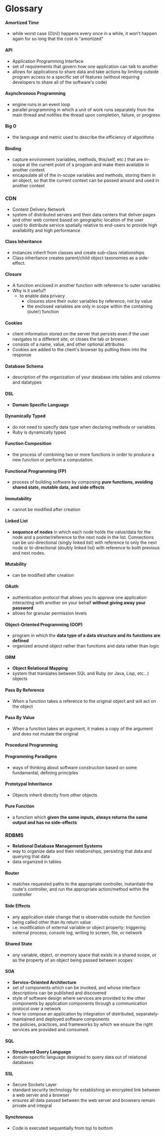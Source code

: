 # Glossary

#### Amortized Time
* while worst case (O(n)) happens every once in a while, it won't happen again for so long that the cost is "amortized"

#### API
* Application Programming Interface
* set of requirements that govern how one application can talk to another
* allows for applications to share data and take actions by limiting outside program access to a specific set of features (without requiring developers to share all of the software's code)

#### Asynchronous Programming
* engine runs in an event loop
* parallel programming in which a unit of work runs separately from the main thread and notifies the thread upon completion, failure, or progress

#### Big O
* the language and metric used to describe the efficiency of algorithms

#### Binding
* capture environment (variables, methods, this/self, etc.) that are in-scope at the current point of a program and make them available in another context
* encapsulate all of the in-scope variables and methods, storing them in an object, so that the current context can be passed around and used in another context

### CDN
* Content Delivery Network
* system of distributed servers and their data centers that deliver pages and other web content based on geographic location of the user 
* used to distribute service spatially relative to end-users to provide high availability and high performance

#### Class Inheritance
* instances inherit from classes and create sub-class relationships
* Class inheritance creates parent/child object taxonomies as a side-effect.

#### Closure
* A function enclosed in another function with reference to outer variables
* Why is it useful?
  * to enable data privacy
    * closures store their outer variables by reference, not by value
    * the enclosed variables are only in scope within the containing (outer) function

#### Cookies
* client information stored on the server that persists even if the user navigates to a different site, or closes the tab or browser.
* consists of a name, value, and other optional attributes
* Cookies are added to the client's browser by putting them into the response

#### Database Schema
* description of the organization of your database into tables and columns and datatypes

#### DSL
* **Domain Specific Language**

#### Dynamically Typed
* do not need to specify data type when declaring methods or variables
* Ruby is dynamically typed

#### Function Composition
* the process of combining two or more functions in order to produce a new function or perform a computation.

#### Functional Programming (FP)
* process of building software by composing **pure functions, avoiding shared state, mutable data, and side effects**

#### Immutability
* cannot be modified after creation

#### Linked List
* **sequence of nodes** in which each node holds the value/data for the node and a pointer/reference to the next node in the list. Connections can be uni-directional (singly linked list) with reference to only the next node or bi-directional (doubly linked list) with reference to both previous and next nodes.

#### Mutability
* can be modified after creation

#### OAuth
* authentication protocol that allows you to approve one application interacting with another on your behalf **without giving away your password**
* allows for granular permission levels

#### Object-Oriented Programming (OOP)
* program in which the **data type of a data structure and its functions are defined**
* organized around object rather than functions and data rather than logic

#### ORM
* **Object Relational Mapping**
* system that translates between SQL and Ruby (or Java, Lisp, etc...) objects

#### Pass By Reference
* When a function takes a reference to the original object and will act on the object

#### Pass By Value
* When a function takes an argument, it makes a copy of the argument and does not mutate the original

#### Procedural Programming

#### Programming Paradigms 
* ways of thinking about software construction based on some fundamental, defining principles

#### Prototypal Inheritance
* Objects inherit directly from other objects

#### Pure Function
* a function which **given the same inputs, always returns the same output and has no side-effects**

### RDBMS
* **Relational Database Management Systems**
* way to organize data and their relationships, persisting that data and querying that data
* data organized in tables

#### Router
* matches requested paths to the appropriate controller, instantiate the route's controller, and run the appropriate action/method within the controller

#### Side Effects
* any application state change that is observable outside the function being called other than its return value
* i.e. modification of external variable or object property; triggering external process; console log; writing to screen, file, or network

#### Shared State
* any variable, object, or memory space that exists in a shared scope, or as the property of an object being passed between scopes

#### SOA
* **Service-Oriented Architecture**
* set of components which can be invoked, and whose interface descriptions can be published and discovered
* style of software design where services are provided to the other components by application components through a communication protocol over a network
* how to compose an application by integration of distributed, separately-maintained and deployed software components
* the policies, practices, and frameworks by which we ensure the right services are provided and consumed.

#### SQL
* **Structured Query Language**
* domain-specific language designed to query data out of relational databases


#### SSL
* Secure Sockets Layer
* standard security technology for establishing an encrypted link between a web server and a browser
* ensures all data passed between the web server and browsers remain private and integral

#### Synchronous
* Code is executed sequentially from top to bottom